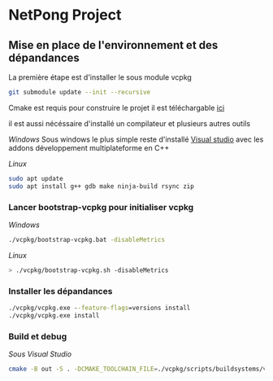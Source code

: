 # NetPong Project

## Mise en place de l'environnement et des dépandances

La première étape est d'installer le sous module vcpkg

```bash
git submodule update --init --recursive
```

Cmake est requis pour construire le projet il est téléchargable [ici](https://cmake.org/download/)

il est aussi nécéssaire d'installé un compilateur et plusieurs autres outils

*Windows*
Sous windows le plus simple reste d'installé [Visual studio](https://visualstudio.microsoft.com/fr/downloads/) avec les addons développement multiplateforme en C++

*Linux*
```bash
sudo apt update
sudo apt install g++ gdb make ninja-build rsync zip
```

### Lancer bootstrap-vcpkg pour initialiser vcpkg

*Windows*
```cmd
./vcpkg/bootstrap-vcpkg.bat -disableMetrics
```

*Linux*
```bash
> ./vcpkg/bootstrap-vcpkg.sh -disableMetrics
```

### Installer les dépandances

```cmd
./vcpkg/vcpkg.exe --feature-flags=versions install
./vcpkg/vcpkg.exe install
```

### Build et debug

*Sous Visual Studio*



```bash
cmake -B out -S . -DCMAKE_TOOLCHAIN_FILE=./vcpkg/scripts/buildsystems/vcpkg.cmake
```

